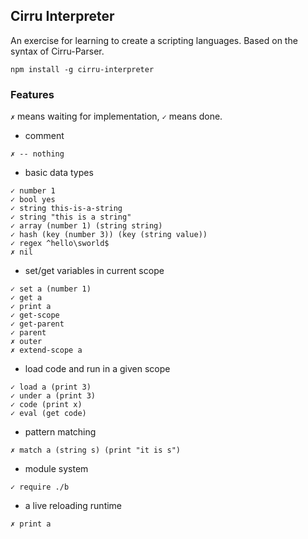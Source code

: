 
Cirru Interpreter
------

An exercise for learning to create a scripting languages.
Based on the syntax of Cirru-Parser.

```
npm install -g cirru-interpreter
```

### Features

`✗` means waiting for implementation, `✓` means done.

* comment

```
✗ -- nothing
```

* basic data types

```
✓ number 1
✓ bool yes
✓ string this-is-a-string
✓ string "this is a string"
✓ array (number 1) (string string)
✓ hash (key (number 3)) (key (string value))
✓ regex ^hello\sworld$
✗ nil
```

* set/get variables in current scope

```
✓ set a (number 1)
✓ get a
✓ print a
✓ get-scope
✓ get-parent
✓ parent
✗ outer
✗ extend-scope a
```

* load code and run in a given scope

```
✓ load a (print 3)
✓ under a (print 3)
✓ code (print x)
✓ eval (get code)
```

* pattern matching

```
✗ match a (string s) (print "it is s")
```

* module system

```
✓ require ./b
```

* a live reloading runtime

```
✗ print a
```